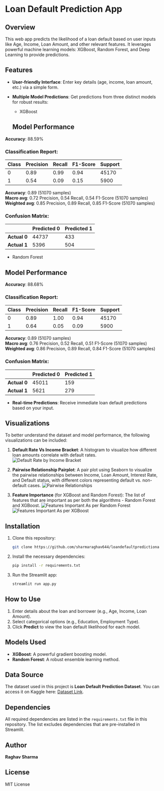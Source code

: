 # Loan Default Prediction App  

## Overview

This web app predicts the likelihood of a loan default based on user inputs like Age, Income, Loan Amount, and other relevant features. It leverages powerful machine learning models: XGBoost, Random Forest, and Deep Learning to provide predictions.  

## Features  

- **User-friendly Interface**: Enter key details (age, income, loan amount, etc.) via a simple form.  
- **Multiple Model Predictions**: Get predictions from three distinct models for robust results:  
  - XGBoost

  ## Model Performance

**Accuracy**: 88.59%

### Classification Report:
| Class | Precision | Recall | F1-Score | Support |
|-------|-----------|--------|----------|---------|
| 0     | 0.89      | 0.99   | 0.94     | 45170   |
| 1     | 0.54      | 0.09   | 0.15     | 5900    |

**Accuracy**: 0.89 (51070 samples)  
**Macro avg**: 0.72 Precision, 0.54 Recall, 0.54 F1-Score (51070 samples)  
**Weighted avg**: 0.85 Precision, 0.89 Recall, 0.85 F1-Score (51070 samples)

### Confusion Matrix:

|           | Predicted 0 | Predicted 1 |
|-----------|-------------|-------------|
| **Actual 0** | 44737       | 433         |
| **Actual 1** | 5396        | 504         |

  - Random Forest

  ## Model Performance

**Accuracy**: 88.68%

### Classification Report:
| Class | Precision | Recall | F1-Score | Support |
|-------|-----------|--------|----------|---------|
| 0     | 0.89      | 1.00   | 0.94     | 45170   |
| 1     | 0.64      | 0.05   | 0.09     | 5900    |

**Accuracy**: 0.89 (51070 samples)  
**Macro avg**: 0.76 Precision, 0.52 Recall, 0.51 F1-Score (51070 samples)  
**Weighted avg**: 0.86 Precision, 0.89 Recall, 0.84 F1-Score (51070 samples)

### Confusion Matrix:

|           | Predicted 0 | Predicted 1 |
|-----------|-------------|-------------|
| **Actual 0** | 45011       | 159         |
| **Actual 1** | 5621        | 279         |


- **Real-time Predictions**: Receive immediate loan default predictions based on your input.  

## Visualizations

To better understand the dataset and model performance, the following visualizations can be included:  


1. **Default Rate Vs Income Bracket**: A histogram to visualize how different loan amounts correlate with default rates.
![Default Rate by Income Bracket](default_rate_by_income.png)

2. **Pairwise Relationship Pairplot**: A pair plot using Seaborn to visualize the pairwise relationships between Income, Loan Amount, Interest Rate, and Default status, with different colors representing default vs. non-default cases.
![Pairwise Relationships](pairwise_relationship.png)

3. **Feature Importance** (for XGBoost and Random Forest): The list of features that are important as per both the algorithms - Random Forest and XGBoost.
![Features Important As per Random Forest](features_important_random_forest.png)
![Features Important As per XGBoost](feature_important_xgboost.png)

## Installation  

1. Clone this repository:  
   ```bash
   git clone https://github.com/sharmaraghav644/loandefaultpredictionapp
   ```  
2. Install the necessary dependencies:  
   ```bash
   pip install -r requirements.txt
   ```  
3. Run the Streamlit app:  
   ```bash
   streamlit run app.py
   ```  

## How to Use  

1. Enter details about the loan and borrower (e.g., Age, Income, Loan Amount).  
2. Select categorical options (e.g., Education, Employment Type).  
3. Click **Predict** to view the loan default likelihood for each model.  

## Models Used  

- **XGBoost**: A powerful gradient boosting model.  
- **Random Forest**: A robust ensemble learning method.  

## Data Source  

The dataset used in this project is **Loan Default Prediction Dataset**. You can access it on Kaggle here: [Dataset Link](https://www.kaggle.com/datasets/nikhil1e9/loan-default/data).  

## Dependencies  

All required dependencies are listed in the `requirements.txt` file in this repository. The list excludes dependencies that are pre-installed in Streamlit.  

## Author  

**Raghav Sharma**  

## License  

MIT License  
